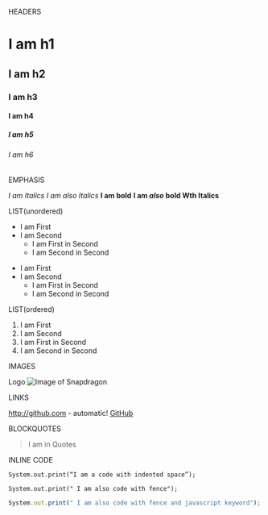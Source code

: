 HEADERS

# I am h1

## I am h2

### I am h3

#### I am h4

##### I am h5

###### I am h6

EMPHASIS

*I am Italics*
*I am also Italics*
**I am bold**
__I am *also* bold Wth Italics__

LIST(unordered)

* I am First
* I am Second
  * I am First in Second
  * I am Second in Second

- I am First
- I am Second
  - I am First in Second
  - I am Second in Second

LIST(ordered)

1. I am First
2. I am Second
  1. I am First in Second
  2. I am Second in Second

 IMAGES

Logo
![Image of Snapdragon](https://www.google.com/url?sa=i&rct=j&q=&esrc=s&source=images&cd=&cad=rja&uact=8&ved=2ahUKEwiCk8n8w8DhAhUe8XMBHQopCIoQjRx6BAgBEAU&url=https%3A%2F%2Fseeklogo.com%2Fvector-logo%2F270266%2Fsnapdragon&psig=AOvVaw3H44HN9flaZhd3x5lbXVn0&ust=1554813976535855)

 LINKS

http://github.com - automatic!
[GitHub](http://github.com)

 BLOCKQUOTES

> I am in Quotes

 INLINE CODE

    System.out.print(“I am a code with indented space”);

```
System.out.print(" I am also code with fence");
```

```javascript
System.out.print(" I am also code with fence and javascript keyword");
```

